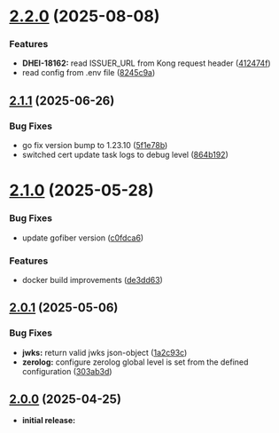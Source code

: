 # [2.2.0](https://github.com/telekom/gateway-issuer-service-go/compare/v2.1.1...v2.2.0) (2025-08-08)


### Features

* **DHEI-18162:** read ISSUER_URL from Kong request header ([412474f](https://github.com/telekom/gateway-issuer-service-go/commit/412474f851b082582462685969e44c0176c0cae4))
* read config from .env file ([8245c9a](https://github.com/telekom/gateway-issuer-service-go/commit/8245c9ab829ccfd66c22361e4aebb6b882f66235))

## [2.1.1](https://github.com/telekom/gateway-issuer-service-go/compare/v2.1.0...v2.1.1) (2025-06-26)


### Bug Fixes

* go fix version bump to 1.23.10 ([5f1e78b](https://github.com/telekom/gateway-issuer-service-go/commit/5f1e78b34a27eead215749b2218aa7eb33e8074a))
* switched cert update task logs to debug level ([864b192](https://github.com/telekom/gateway-issuer-service-go/commit/864b1920358ad38c25c9597c06e9c5a1c07319ae))

# [2.1.0](https://github.com/telekom/gateway-issuer-service-go/compare/v2.0.1...v2.1.0) (2025-05-28)


### Bug Fixes

* update gofiber version ([c0fdca6](https://github.com/telekom/gateway-issuer-service-go/commit/c0fdca6c0febed85f46e4ee76524c150a70f5863))


### Features

* docker build improvements ([de3dd63](https://github.com/telekom/gateway-issuer-service-go/commit/de3dd637c858352fdb62b0f949e28890bcfe7565))

## [2.0.1](https://github.com/telekom/gateway-issuer-service-go/compare/v2.0.0...v2.0.1) (2025-05-06)


### Bug Fixes

* **jwks:** return valid jwks json-object ([1a2c93c](https://github.com/telekom/gateway-issuer-service-go/commit/1a2c93c97f9e893a9910baba1fc09d24a72befb9))
* **zerolog:** configure zerolog global level is set from the defined configuration ([303ab3d](https://github.com/telekom/gateway-issuer-service-go/commit/303ab3d13f07d4a983877d6a3906a1a464d7dacc))

## [2.0.0](https://github.com/telekom/gateway-issuer-service-go/compare/v2.0.1...v2.0.2) (2025-04-25)

* **initial release:**
